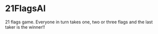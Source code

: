 # 21FlagsAI
21 flags game. Everyone in turn takes one, two or three flags and the last taker is the winner!!

